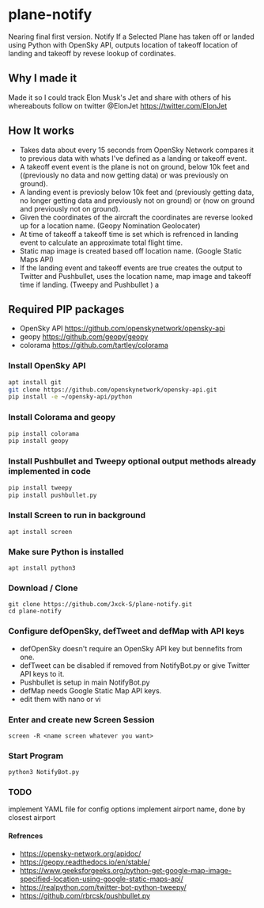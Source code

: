 # plane-notify
Nearing final first version. Notify If a Selected Plane has taken off or landed using Python with OpenSky API, outputs location of takeoff location of landing and takeoff by revese lookup of cordinates.
## Why I made it 
Made it so I could track Elon Musk's Jet and share with others of his whereabouts follow on twitter @ElonJet https://twitter.com/ElonJet 

## How It works
- Takes data about every 15 seconds from OpenSky Network compares it to previous data with whats I've defined as a landing or takeoff event. 
- A takeoff event event is the plane is not on ground, below 10k feet and ((previously no data and now getting data) or was previously on ground). 
- A landing event is previosly below 10k feet and (previously getting data, no longer getting data and previously not on ground) or (now on ground and previously not on ground).
- Given the coordinates of the aircraft the coordinates are reverse looked up for a location name. (Geopy Nomination Geolocater)
- At time of takeoff a takeoff time is set which is refrenced in landing event to calculate an approximate total flight time.
- Static map image is created based off location name. (Google Static Maps API)
- If the landing event and takeoff events are true creates the output to Twitter and Pushbullet, uses the  location name, map image and takeoff time if landing. (Tweepy and Pushbullet )
a
## Required PIP packages
- OpenSky API https://github.com/openskynetwork/opensky-api
- geopy https://github.com/geopy/geopy
- colorama https://github.com/tartley/colorama

### Install OpenSky API
```bash
apt install git 
git clone https://github.com/openskynetwork/opensky-api.git
pip install -e ~/opensky-api/python
```
### Install Colorama and geopy
```bash
pip install colorama
pip install geopy
```
### Install Pushbullet and Tweepy optional output methods already implemented in code
```bash
pip install tweepy
pip install pushbullet.py
```
### Install Screen to run in background
```
apt install screen
```

### Make sure Python is installed
```
apt install python3
```
### Download / Clone 
```
git clone https://github.com/Jxck-S/plane-notify.git
cd plane-notify
```

### Configure defOpenSky, defTweet and defMap with API keys 
- defOpenSky doesn't require an OpenSky API key but bennefits from one.
- defTweet can be disabled if removed from NotifyBot.py or give Twitter API keys to it.
- Pushbullet is setup in main NotifyBot.py
- defMap needs Google Static Map API keys.
- edit them with nano or vi 


### Enter and create new Screen Session 
``` 
screen -R <name screen whatever you want>
```

### Start Program 
```
python3 NotifyBot.py
```
### TODO
implement YAML file for config options
implement airport name, done by closest airport
#### Refrences
- https://opensky-network.org/apidoc/
- https://geopy.readthedocs.io/en/stable/
- https://www.geeksforgeeks.org/python-get-google-map-image-specified-location-using-google-static-maps-api/
- https://realpython.com/twitter-bot-python-tweepy/
- https://github.com/rbrcsk/pushbullet.py




